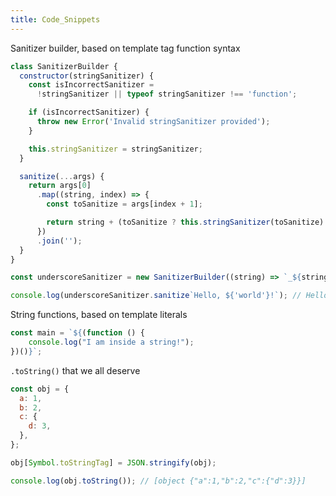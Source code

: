 ```yaml
---
title: Code_Snippets
---
```

Sanitizer builder, based on template tag function syntax
```js
class SanitizerBuilder {
  constructor(stringSanitizer) {
    const isIncorrectSanitizer =
      !stringSanitizer || typeof stringSanitizer !== 'function';

    if (isIncorrectSanitizer) {
      throw new Error('Invalid stringSanitizer provided');
    }

    this.stringSanitizer = stringSanitizer;
  }

  sanitize(...args) {
    return args[0]
      .map((string, index) => {
        const toSanitize = args[index + 1];

        return string + (toSanitize ? this.stringSanitizer(toSanitize) : '');
      })
      .join('');
  }
}

const underscoreSanitizer = new SanitizerBuilder((string) => `_${string}_`);

console.log(underscoreSanitizer.sanitize`Hello, ${'world'}!`); // Hello, _world_!
```

String functions, based on template literals
```js
const main = `${(function () {
	console.log("I am inside a string!");
})()}`;
```

`.toString()` that we all deserve
```js
const obj = {
  a: 1,
  b: 2,
  c: {
    d: 3,
  },
};

obj[Symbol.toStringTag] = JSON.stringify(obj);

console.log(obj.toString()); // [object {"a":1,"b":2,"c":{"d":3}}]

```

